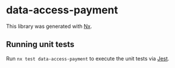# data-access-payment

This library was generated with [Nx](https://nx.dev).

## Running unit tests

Run `nx test data-access-payment` to execute the unit tests via [Jest](https://jestjs.io).
